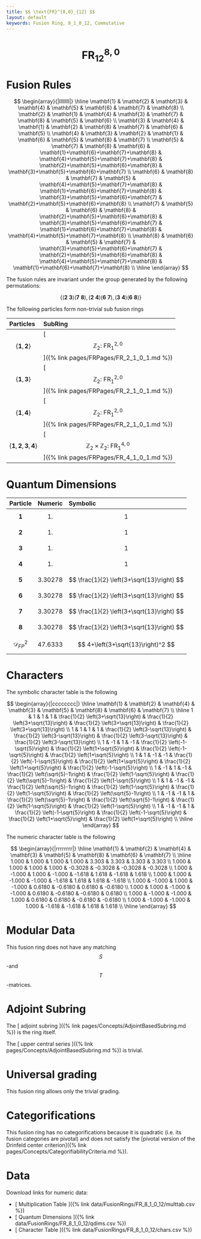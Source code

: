 ```yaml
---
title: $$ \text{FR}^{8,0}_{12} $$
layout: default
keywords: Fusion Ring, 8_1_0_12, Commutative
---
```

# $$ \text{FR}^{8,0}_{12} $$


# Fusion Rules

$$
\begin{array}{|llllllll|}
\hline
 \mathbf{1} & \mathbf{2} & \mathbf{3} & \mathbf{4} & \mathbf{5} & \mathbf{6} & \mathbf{7} & \mathbf{8} \\
 \mathbf{2} & \mathbf{1} & \mathbf{4} & \mathbf{3} & \mathbf{7} & \mathbf{8} & \mathbf{5} & \mathbf{6} \\
 \mathbf{3} & \mathbf{4} & \mathbf{1} & \mathbf{2} & \mathbf{8} & \mathbf{7} & \mathbf{6} & \mathbf{5} \\
 \mathbf{4} & \mathbf{3} & \mathbf{2} & \mathbf{1} & \mathbf{6} & \mathbf{5} & \mathbf{8} & \mathbf{7} \\
 \mathbf{5} & \mathbf{7} & \mathbf{8} & \mathbf{6} & \mathbf{1}+\mathbf{6}+\mathbf{7}+\mathbf{8} & \mathbf{4}+\mathbf{5}+\mathbf{7}+\mathbf{8} & \mathbf{2}+\mathbf{5}+\mathbf{6}+\mathbf{8} & \mathbf{3}+\mathbf{5}+\mathbf{6}+\mathbf{7} \\
 \mathbf{6} & \mathbf{8} & \mathbf{7} & \mathbf{5} & \mathbf{4}+\mathbf{5}+\mathbf{7}+\mathbf{8} & \mathbf{1}+\mathbf{6}+\mathbf{7}+\mathbf{8} & \mathbf{3}+\mathbf{5}+\mathbf{6}+\mathbf{7} & \mathbf{2}+\mathbf{5}+\mathbf{6}+\mathbf{8} \\
 \mathbf{7} & \mathbf{5} & \mathbf{6} & \mathbf{8} & \mathbf{2}+\mathbf{5}+\mathbf{6}+\mathbf{8} & \mathbf{3}+\mathbf{5}+\mathbf{6}+\mathbf{7} & \mathbf{1}+\mathbf{6}+\mathbf{7}+\mathbf{8} & \mathbf{4}+\mathbf{5}+\mathbf{7}+\mathbf{8} \\
 \mathbf{8} & \mathbf{6} & \mathbf{5} & \mathbf{7} & \mathbf{3}+\mathbf{5}+\mathbf{6}+\mathbf{7} & \mathbf{2}+\mathbf{5}+\mathbf{6}+\mathbf{8} & \mathbf{4}+\mathbf{5}+\mathbf{7}+\mathbf{8} & \mathbf{1}+\mathbf{6}+\mathbf{7}+\mathbf{8} \\
\hline
\end{array}
$$


The fusion rules are invariant under the group generated by the following permutations:

$$ \{(\mathbf{2} \  \mathbf{3}) (\mathbf{7} \  \mathbf{8}), (\mathbf{2} \  \mathbf{4}) (\mathbf{6} \  \mathbf{7}), (\mathbf{3} \  \mathbf{4}) (\mathbf{6} \  \mathbf{8})\} $$


The following particles form non-trivial sub fusion rings

| Particles | SubRing |
| :------ | :------ |
| $$ \{\mathbf{1},\mathbf{2}\} $$ | [ $$ \mathbb{Z}_2:\ \text{FR}^{2,0}_{1} $$ ]({% link pages/FRPages/FR_2_1_0_1.md %}) |
| $$ \{\mathbf{1},\mathbf{3}\} $$ | [ $$ \mathbb{Z}_2:\ \text{FR}^{2,0}_{1} $$ ]({% link pages/FRPages/FR_2_1_0_1.md %}) |
| $$ \{\mathbf{1},\mathbf{4}\} $$ | [ $$ \mathbb{Z}_2:\ \text{FR}^{2,0}_{1} $$ ]({% link pages/FRPages/FR_2_1_0_1.md %}) |
| $$ \{\mathbf{1},\mathbf{2},\mathbf{3},\mathbf{4}\} $$ | [ $$ \mathbb{Z}_2\times \mathbb{Z}_2:\ \text{FR}^{4,0}_{1} $$ ]({% link pages/FRPages/FR_4_1_0_1.md %}) |

# Quantum Dimensions

| Particle | Numeric | Symbolic |
| :------ | :------ | :------ |
| $$ \mathbf{1} $$ | $$ 1. $$ | $$ 1 $$ |
| $$ \mathbf{2} $$ | $$ 1. $$ | $$ 1 $$ |
| $$ \mathbf{3} $$ | $$ 1. $$ | $$ 1 $$ |
| $$ \mathbf{4} $$ | $$ 1. $$ | $$ 1 $$ |
| $$ \mathbf{5} $$ | $$ 3.30278 $$ | $$ \frac{1}{2} \left(3+\sqrt{13}\right) $$ |
| $$ \mathbf{6} $$ | $$ 3.30278 $$ | $$ \frac{1}{2} \left(3+\sqrt{13}\right) $$ |
| $$ \mathbf{7} $$ | $$ 3.30278 $$ | $$ \frac{1}{2} \left(3+\sqrt{13}\right) $$ |
| $$ \mathbf{8} $$ | $$ 3.30278 $$ | $$ \frac{1}{2} \left(3+\sqrt{13}\right) $$ |
| $$ \mathcal{D}_{FP}^2 $$ | $$ 47.6333 $$ | $$ 4+\left(3+\sqrt{13}\right)^2 $$ |

# Characters

The symbolic character table is the following

$$
\begin{array}{|cccccccc|}
\hline
 \mathbf{1} & \mathbf{2} & \mathbf{4} & \mathbf{3} & \mathbf{5} & \mathbf{8} & \mathbf{6} & \mathbf{7} \\
\hline
 1 & 1 & 1 & 1 & \frac{1}{2} \left(3+\sqrt{13}\right) & \frac{1}{2} \left(3+\sqrt{13}\right) & \frac{1}{2} \left(3+\sqrt{13}\right) & \frac{1}{2} \left(3+\sqrt{13}\right) \\
 1 & 1 & 1 & 1 & \frac{1}{2} \left(3-\sqrt{13}\right) & \frac{1}{2} \left(3-\sqrt{13}\right) & \frac{1}{2} \left(3-\sqrt{13}\right) & \frac{1}{2} \left(3-\sqrt{13}\right) \\
 1 & -1 & 1 & -1 & \frac{1}{2} \left(-1-\sqrt{5}\right) & \frac{1}{2} \left(1+\sqrt{5}\right) & \frac{1}{2} \left(-1-\sqrt{5}\right) & \frac{1}{2} \left(1+\sqrt{5}\right) \\
 1 & 1 & -1 & -1 & \frac{1}{2} \left(-1-\sqrt{5}\right) & \frac{1}{2} \left(1+\sqrt{5}\right) & \frac{1}{2} \left(1+\sqrt{5}\right) & \frac{1}{2} \left(-1-\sqrt{5}\right) \\
 1 & -1 & 1 & -1 & \frac{1}{2} \left(\sqrt{5}-1\right) & \frac{1}{2} \left(1-\sqrt{5}\right) & \frac{1}{2} \left(\sqrt{5}-1\right) & \frac{1}{2} \left(1-\sqrt{5}\right) \\
 1 & 1 & -1 & -1 & \frac{1}{2} \left(\sqrt{5}-1\right) & \frac{1}{2} \left(1-\sqrt{5}\right) & \frac{1}{2} \left(1-\sqrt{5}\right) & \frac{1}{2} \left(\sqrt{5}-1\right) \\
 1 & -1 & -1 & 1 & \frac{1}{2} \left(\sqrt{5}-1\right) & \frac{1}{2} \left(\sqrt{5}-1\right) & \frac{1}{2} \left(1-\sqrt{5}\right) & \frac{1}{2} \left(1-\sqrt{5}\right) \\
 1 & -1 & -1 & 1 & \frac{1}{2} \left(-1-\sqrt{5}\right) & \frac{1}{2} \left(-1-\sqrt{5}\right) & \frac{1}{2} \left(1+\sqrt{5}\right) & \frac{1}{2} \left(1+\sqrt{5}\right) \\
\hline
\end{array}
$$

The numeric character table is the following

$$
\begin{array}{|rrrrrrrr|}
\hline
 \mathbf{1} & \mathbf{2} & \mathbf{4} & \mathbf{3} & \mathbf{5} & \mathbf{8} & \mathbf{6} & \mathbf{7} \\
\hline
 1.000 & 1.000 & 1.000 & 1.000 & 3.303 & 3.303 & 3.303 & 3.303 \\
 1.000 & 1.000 & 1.000 & 1.000 & -0.3028 & -0.3028 & -0.3028 & -0.3028 \\
 1.000 & -1.000 & 1.000 & -1.000 & -1.618 & 1.618 & -1.618 & 1.618 \\
 1.000 & 1.000 & -1.000 & -1.000 & -1.618 & 1.618 & 1.618 & -1.618 \\
 1.000 & -1.000 & 1.000 & -1.000 & 0.6180 & -0.6180 & 0.6180 & -0.6180 \\
 1.000 & 1.000 & -1.000 & -1.000 & 0.6180 & -0.6180 & -0.6180 & 0.6180 \\
 1.000 & -1.000 & -1.000 & 1.000 & 0.6180 & 0.6180 & -0.6180 & -0.6180 \\
 1.000 & -1.000 & -1.000 & 1.000 & -1.618 & -1.618 & 1.618 & 1.618 \\
\hline
\end{array}
$$

# Modular Data

This fusion ring does not have any matching $$ S $$-and $$ T $$-matrices.

# Adjoint Subring

The [ adjoint subring ]({% link pages/Concepts/AdjointBasedSubring.md %}) is the ring itself.

The [ upper central series ]({% link pages/Concepts/AdjointBasedSubring.md %}) is trivial.

# Universal grading

This fusion ring allows only the trivial grading.

# Categorifications

This fusion ring has no  categorifications because it is quadratic (i.e. its fusion categories are pivotal) and does not satisfy the [pivotal version of the Drinfeld center criterion]({% link pages/Concepts/CategorifiabilityCriteria.md %}).

# Data

Download links for numeric data:

* [ Multiplication Table ]({% link data/FusionRings/FR_8_1_0_12/multtab.csv %})
* [ Quantum Dimensions ]({% link data/FusionRings/FR_8_1_0_12/qdims.csv %})
* [ Character Table ]({% link data/FusionRings/FR_8_1_0_12/chars.csv %})
